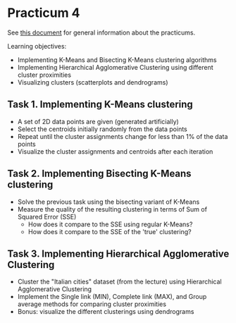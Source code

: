 Practicum 4
===========

See [this document](../Practicum.md) for general information about the practicums.

Learning objectives:

  - Implementing K-Means and Bisecting K-Means clustering algorithms
  - Implementing Hierarchical Agglomerative Clustering using different cluster proximities
  - Visualizing clusters (scatterplots and dendrograms)


## Task 1. Implementing K-Means clustering

  - A set of 2D data points are given (generated artificially)
  - Select the centroids initially randomly from the data points
  - Repeat until the cluster assignments change for less than 1% of the data points
  - Visualize the cluster assignments and centroids after each iteration


## Task 2. Implementing Bisecting K-Means clustering

  - Solve the previous task using the bisecting variant of K-Means
  - Measure the quality of the resulting clustering in terms of Sum of Squared Error (SSE)
    * How does it compare to the SSE using regular K-Means?   
    * How does it compare to the SSE of the 'true' clustering?


## Task 3. Implementing Hierarchical Agglomerative Clustering

  - Cluster the "Italian cities" dataset (from the lecture) using Hierarchical Agglomerative Clustering
  - Implement the Single link (MIN), Complete link (MAX), and Group average methods for comparing cluster proximities
  - Bonus: visualize the different clusterings using dendrograms
